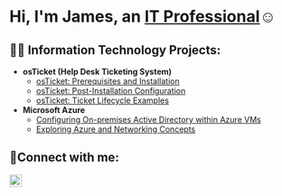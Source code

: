 <h1>Hi, I'm James, an <a href="https://www.linkedin.com/in/james-asedo/">IT Professional</a>☺</h1>

<h2>👨‍💻 Information Technology Projects:</h2>

- <b>osTicket (Help Desk Ticketing System)</b>
  - [osTicket: Prerequisites and Installation](https://github.com/JamesAsedo/osticket-prereqs)
  - [osTicket: Post-Installation Configuration](https://github.com/JamesAsedo/post-install-config)
  - [osTicket: Ticket Lifecycle Examples](https://github.com/JamesAsedo/ticket-lifecycle)
- <b>Microsoft Azure</b>
  - [Configuring On-premises Active Directory within Azure VMs](https://github.com/JamesAsedo/configure-active-directory)
  - [Exploring Azure and Networking Concepts](https://github.com/JamesAsedo/azure-network-protocols)

<h2>🤳Connect with me:</h2>

[<img align="left" alt="Josh | LinkedIn" width="22px" src="https://cdn.jsdelivr.net/npm/simple-icons@v3/icons/linkedin.svg" />][linkedin]

[linkedin]: https://www.linkedin.com/in/james-asedo/
